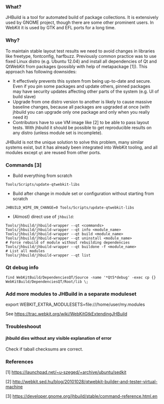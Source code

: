 ### What?

JHBuild is a tool for automated build of package collections. It is extensively used by GNOME project, though there are some other prominent users. In WebKit it is used by GTK and EFL ports for a long time.

### Why?

To maintain stable layout test results we need to avoid changes in libraries like freetype, fontconfig, harfbuzz. Previously common practice was to use fixed Linux distro (e.g. Ubuntu 12.04) and install all dependencies of Qt and QtWebKit from packages (possibly with help of metapackage [1]). This approach has following downsides:

* It effectively prevents this system from being up-to-date and secure. Even if you pin some packages and update others, pinned packages may have security updates affecting other parts of the system (e.g. UI of build slave)
* Upgrade from one distro version to another is likely to cause massive baseline changes, because all packages are upgraded at once (with jhbuild you can upgrade only one package and only when you really need it)
* Contributors have to use VM image like [2] to be able to pass layout tests. With jhbuild it should be possible to get reproducible results on any distro (unless module set is incomplete).

JHBuild is not the unique solution to solve this problem, many similar systems exist, but it has already been integrated into WebKit tooling, and all modules except `qt` are reused from other ports.

### Commands [3]

* Build everything from scratch

`Tools/Scripts/update-qtwebkit-libs`

* Build after change in module set or configuration without starting from scratch

`JHBUILD_WIPE_ON_CHANGE=0 Tools/Scripts/update-qtwebkit-libs`

* (Almost) direct use of `jhbuild`:

```
Tools/jhbuild/jhbuild-wrapper --qt <commands>
Tools/jhbuild/jhbuild-wrapper --qt info <module_name>
Tools/jhbuild/jhbuild-wrapper --qt build <module_name>
Tools/jhbuild/jhbuild-wrapper --qt uninstall <module_name>
# Force rebuild of module without rebuilding dependencies
Tools/jhbuild/jhbuild-wrapper --qt buildone -f <module_name>
# List all modules
Tools/jhbuild/jhbuild-wrapper --qt list

```

### Qt debug info

    find WebKitBuild/DependenciesQT/Source -name '*Qt5*debug' -exec cp {} WebKitBuild/DependenciesQT/Root/lib \;

### Add more modules to JHBuild in a separate moduleset

export WEBKIT_EXTRA_MODULESETS=file:///home/user/my.modules

See https://trac.webkit.org/wiki/WebKitGtkExtendingJHBuild

### Troubleshoout

#### jhbuild dies without any visible explanation of error

Check if taball checksums are correct.

### References

[1] https://launchpad.net/~u-szeged/+archive/ubuntu/sedkit

[2] http://webkit.sed.hu/blog/20101028/qtwebkit-builder-and-tester-virtual-machine

[3] https://developer.gnome.org/jhbuild/stable/command-reference.html.en